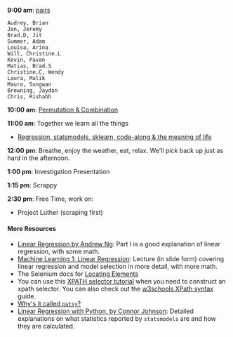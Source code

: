 **9:00 am**: [pairs](pair_linear.md)

    Audrey, Brian
    Jon, Jeremy
    Brad.D, Jit
    Summer, Adam
    Louisa, Arina
    Will, Christine.L
    Kevin, Pavan
    Matias, Brad.S
    Christine.C, Wendy
    Laura, Malik
    Mauro, Sungwan
    Browning, Jaydon
    Chris, Rishabh

**10:00 am**: [Permutation & Combination](Permutation_Combination_ans.md)   

**11:00 am**: Together we learn all the things
* [Regression, statsmodels, sklearn, code-along & the meaning of life](Intro_to_Regression.ipynb)  

**12:00 pm**: Breathe, enjoy the weather, eat, relax.  We'll pick back up just as hard in the afternoon.

**1:00 pm**: Investigation Presentation

**1:15 pm**: Scrappy

**2:30 pm**: Free Time, work on:
* Project Luther (scraping first)

#### More Resources
* [Linear Regression by Andrew Ng](http://cs229.stanford.edu/notes/cs229-notes1.pdf): Part I is a good explanation of linear regression, with some math.
 * [Machine Learning 1: Linear Regression](http://www.ismll.uni-hildesheim.de/lehre/ml-07w/skript/ml-2up-01-linearregression.pdf): Lecture (in slide form) covering linear regression and model selection in more detail, with more math.
 * The Selenium docs for [Locating Elements](http://selenium-python.readthedocs.org/locating-elements.html)
 * You can use this [XPATH selector tutorial](http://zvon.org/comp/r/tut-XPath_1.html) when you need to construct an xpath selector. You can also check out the [w3schools XPath syntax](http://www.w3schools.com/xpath/xpath_syntax.asp) guide.
 * [Why's it called `patsy`?](http://i.imgur.com/GhFBRxh.gif)
 * [Linear Regression with Python, by Connor Johnson](http://connor-johnson.com/2014/02/18/linear-regression-with-python/): Detailed explanations on what statistics reported by `statsmodels` are and how they are calculated.

